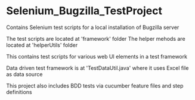 # Selenium_Bugzilla_TestProject
Contains Selenium test scripts for a local installation of Bugzilla server

The test scripts are located at 'framework' folder
The helper mehods are located at 'helperUtils' folder

This contains test scripts for various web UI elements in a test framework

Data driven test framework is at 'TestDataUtil.java' where it uses Excel file as data source

This project also includes BDD tests via cucumber feature files and step definitions 
